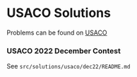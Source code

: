 # USACO Solutions

Problems can be found on [USACO](http://www.usaco.org/)

### USACO 2022 December Contest
See `src/solutions/usaco/dec22/README.md`
